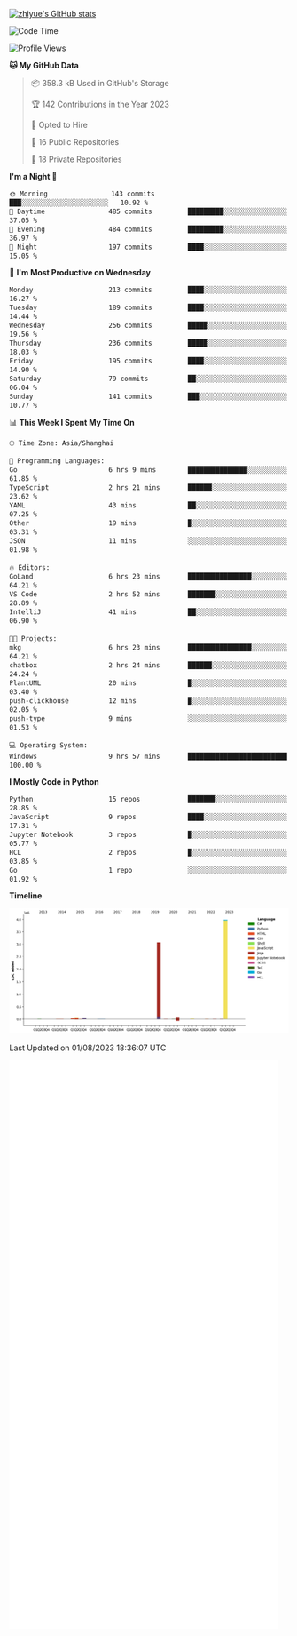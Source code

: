 
[![zhiyue's GitHub stats](https://github-readme-stats.vercel.app/api?username=zhiyue)](https://github.com/anuraghazra/github-readme-stats&&show_icons=true)

<!--START_SECTION:waka-->
![Code Time](http://img.shields.io/badge/Code%20Time-1%2C432%20hrs%2017%20mins-blue)

![Profile Views](http://img.shields.io/badge/Profile%20Views-0-blue)

**🐱 My GitHub Data** 

> 📦 358.3 kB Used in GitHub's Storage 
 > 
> 🏆 142 Contributions in the Year 2023
 > 
> 💼 Opted to Hire
 > 
> 📜 16 Public Repositories 
 > 
> 🔑 18 Private Repositories 
 > 
**I'm a Night 🦉** 

```text
🌞 Morning                143 commits         ███░░░░░░░░░░░░░░░░░░░░░░   10.92 % 
🌆 Daytime                485 commits         █████████░░░░░░░░░░░░░░░░   37.05 % 
🌃 Evening                484 commits         █████████░░░░░░░░░░░░░░░░   36.97 % 
🌙 Night                  197 commits         ████░░░░░░░░░░░░░░░░░░░░░   15.05 % 
```
📅 **I'm Most Productive on Wednesday** 

```text
Monday                   213 commits         ████░░░░░░░░░░░░░░░░░░░░░   16.27 % 
Tuesday                  189 commits         ████░░░░░░░░░░░░░░░░░░░░░   14.44 % 
Wednesday                256 commits         █████░░░░░░░░░░░░░░░░░░░░   19.56 % 
Thursday                 236 commits         █████░░░░░░░░░░░░░░░░░░░░   18.03 % 
Friday                   195 commits         ████░░░░░░░░░░░░░░░░░░░░░   14.90 % 
Saturday                 79 commits          ██░░░░░░░░░░░░░░░░░░░░░░░   06.04 % 
Sunday                   141 commits         ███░░░░░░░░░░░░░░░░░░░░░░   10.77 % 
```


📊 **This Week I Spent My Time On** 

```text
🕑︎ Time Zone: Asia/Shanghai

💬 Programming Languages: 
Go                       6 hrs 9 mins        ███████████████░░░░░░░░░░   61.85 % 
TypeScript               2 hrs 21 mins       ██████░░░░░░░░░░░░░░░░░░░   23.62 % 
YAML                     43 mins             ██░░░░░░░░░░░░░░░░░░░░░░░   07.25 % 
Other                    19 mins             █░░░░░░░░░░░░░░░░░░░░░░░░   03.31 % 
JSON                     11 mins             ░░░░░░░░░░░░░░░░░░░░░░░░░   01.98 % 

🔥 Editors: 
GoLand                   6 hrs 23 mins       ████████████████░░░░░░░░░   64.21 % 
VS Code                  2 hrs 52 mins       ███████░░░░░░░░░░░░░░░░░░   28.89 % 
IntelliJ                 41 mins             ██░░░░░░░░░░░░░░░░░░░░░░░   06.90 % 

🐱‍💻 Projects: 
mkg                      6 hrs 23 mins       ████████████████░░░░░░░░░   64.21 % 
chatbox                  2 hrs 24 mins       ██████░░░░░░░░░░░░░░░░░░░   24.24 % 
PlantUML                 20 mins             █░░░░░░░░░░░░░░░░░░░░░░░░   03.40 % 
push-clickhouse          12 mins             █░░░░░░░░░░░░░░░░░░░░░░░░   02.05 % 
push-type                9 mins              ░░░░░░░░░░░░░░░░░░░░░░░░░   01.53 % 

💻 Operating System: 
Windows                  9 hrs 57 mins       █████████████████████████   100.00 % 
```

**I Mostly Code in Python** 

```text
Python                   15 repos            ███████░░░░░░░░░░░░░░░░░░   28.85 % 
JavaScript               9 repos             ████░░░░░░░░░░░░░░░░░░░░░   17.31 % 
Jupyter Notebook         3 repos             █░░░░░░░░░░░░░░░░░░░░░░░░   05.77 % 
HCL                      2 repos             █░░░░░░░░░░░░░░░░░░░░░░░░   03.85 % 
Go                       1 repo              ░░░░░░░░░░░░░░░░░░░░░░░░░   01.92 % 
```



**Timeline**

![Lines of Code chart](https://raw.githubusercontent.com/zhiyue/zhiyue/main/assets/bar_graph.png)


 Last Updated on 01/08/2023 18:36:07 UTC
<!--END_SECTION:waka-->

<!-- [![Top Langs](https://github-readme-stats.vercel.app/api/top-langs/?username=zhiyue)](https://github.com/anuraghazra/github-readme-stats) -->

![](./github-metrics.svg)

